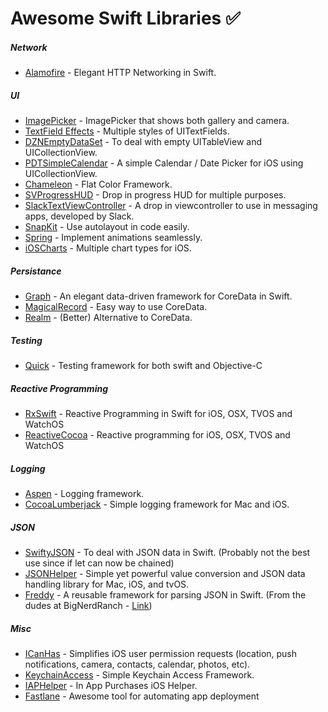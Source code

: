 # Awesome Swift Libraries :white_check_mark:

##### Network

* [Alamofire](https://github.com/Alamofire/Alamofire) - Elegant HTTP Networking in Swift.

##### UI

* [ImagePicker](https://github.com/hyperoslo/ImagePicker) - ImagePicker that shows both gallery and camera.
* [TextField Effects](https://github.com/raulriera/TextFieldEffects) - Multiple styles of UITextFields.
* [DZNEmptyDataSet](https://github.com/dzenbot/DZNEmptyDataSet) - To deal with empty UITableView and UICollectionView.
* [PDTSimpleCalendar](https://github.com/jivesoftware/PDTSimpleCalendar) - A simple Calendar / Date Picker for iOS using UICollectionView.
* [Chameleon](https://github.com/ViccAlexander/Chameleon) - Flat Color Framework.
* [SVProgressHUD](https://github.com/SVProgressHUD/SVProgressHUD) - Drop in progress HUD for multiple purposes.
* [SlackTextViewController](https://github.com/slackhq/SlackTextViewController) - A drop in viewcontroller to use in messaging apps, developed by Slack.
* [SnapKit](https://github.com/SnapKit/SnapKit) - Use autolayout in code easily.
* [Spring](https://github.com/MengTo/Spring) - Implement animations seamlessly.
* [iOSCharts](https://github.com/danielgindi/ios-charts) - Multiple chart types for iOS.

##### Persistance

* [Graph](https://github.com/CosmicMind/Graph) - An elegant data-driven framework for CoreData in Swift.
* [MagicalRecord](https://github.com/magicalpanda/MagicalRecord) - Easy way to use CoreData.
* [Realm](https://realm.io/) - (Better) Alternative to CoreData.

##### Testing

* [Quick](https://github.com/Quick/Quick) - Testing framework for both swift and Objective-C

##### Reactive Programming

* [RxSwift](https://github.com/ReactiveX/RxSwift) - Reactive Programming in Swift for iOS, OSX, TVOS and WatchOS
* [ReactiveCocoa](https://github.com/ReactiveCocoa/ReactiveCocoa) - Reactive programming for iOS, OSX, TVOS and WatchOS

##### Logging

* [Aspen](https://github.com/justin/Aspen) - Logging framework.
* [CocoaLumberjack](https://github.com/CocoaLumberjack/CocoaLumberjack) - Simple logging framework for Mac and iOS.


##### JSON
* [SwiftyJSON](https://github.com/SwiftyJSON/SwiftyJSON) - To deal with JSON data in Swift. (Probably not the best use since if let can now be chained)
* [JSONHelper](https://github.com/isair/JSONHelper) - Simple yet powerful value conversion and JSON data handling library for Mac, iOS, and tvOS.
* [Freddy](https://github.com/bignerdranch/Freddy) - A reusable framework for parsing JSON in Swift. (From the dudes at BigNerdRanch - [Link](https://www.bignerdranch.com/blog/introducing-freddy-an-open-source-framework-for-parsing-json-in-swift/?utm_campaign=This%2BWeek%2Bin%2BSwift&utm_medium=email&utm_source=This_Week_in_Swift_72))

##### Misc

* [ICanHas](https://github.com/wircho/ICanHas) - Simplifies iOS user permission requests (location, push notifications, camera, contacts, calendar, photos, etc).
* [KeychainAccess](https://github.com/kishikawakatsumi/KeychainAccess) - Simple Keychain Access Framework.
* [IAPHelper](https://github.com/saturngod/IAPHelper) - In App Purchases iOS Helper.
* [Fastlane](https://fastlane.tools/) - Awesome tool for automating app deployment
